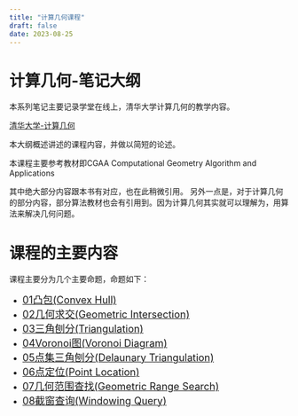 ```yaml
---
title: "计算几何课程"
draft: false
date: 2023-08-25
---
```



# 计算几何-笔记大纲

本系列笔记主要记录学堂在线上，清华大学计算几何的教学内容。

[清华大学-计算几何](https://www.xuetangx.com/course/THU08091000327/16906681?channel=i.area.manual_search)

本大纲概述讲述的课程内容，并做以简短的论述。

本课程主要参考教材即CGAA
Computational Geometry Algorithm and Applications

其中绝大部分内容跟本书有对应，也在此稍微引用。
另外一点是，对于计算几何的部分内容，部分算法教材也会有引用到。因为计算几何其实就可以理解为，用算法来解决几何问题。


# 课程的主要内容

课程主要分为几个主要命题，命题如下：

* [<font size=4>01凸包(Convex Hull)</font>](./01凸包%28Convex%20Hull%29.md)
* [<font size=4>02几何求交(Geometric Intersection)</font>](./02几何求交%28Geometric%20Intersection%29.md)
* [<font size=4>03三角刨分(Triangulation)</font>](./03三角刨分%28Triangulation%29.md)
* [<font size=4>04Voronoi图(Voronoi Diagram)</font>](./04Voronoi图%28Voronoi%20Diagram%29.md)
* [<font size=4>05点集三角刨分(Delaunary Triangulation)</font>](./05点集三角刨分%28Delaunary%20Triangulation%29.md)
* [<font size=4>06点定位(Point Location)</font>](./06点定位%28Point%20Location%29.md)
* [<font size=4>07几何范围查找(Geometric Range Search)</font>](./07几何范围查找%28Geometric%20Range%20Search%29.md)
* [<font size=4>08截窗查询(Windowing Query)</font>](./08截窗查询%28Windowing%20Query%29.md)
